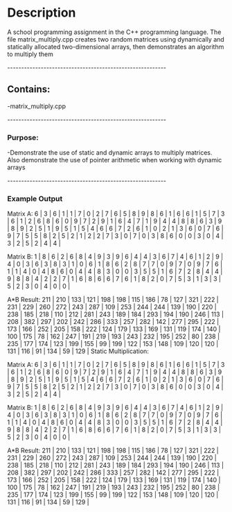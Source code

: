 <h1>Description</h1>
<p>A school programming assignment in the C++ programming language. The file matrix_multiply.cpp creates two random matrices using dynamically and statically allocated two-dimensional arrays, then demonstrates an algorithm to multiply them</p>
---------------------------------------------------------
<h2>Contains:</h2>
<p>
-matrix_multiply.cpp
</p>
---------------------------------------------------------
<h3>Purpose:</h3>
<p>-Demonstrate the use of static and dynamic arrays to multiply matrices. Also demonstrate the use of pointer arithmetic when working with dynamic arrays</p>
---------------------------------------------------------
<h3>Example Output</h3>
Matrix A:
6 | 3 | 6 | 1 | 1 | 7 | 0 | 2 | 7 | 6 |
5 | 8 | 9 | 8 | 6 | 1 | 6 | 6 | 1 | 5 |
7 | 3 | 6 | 1 | 2 | 6 | 8 | 6 | 0 | 9 |
7 | 2 | 9 | 1 | 6 | 4 | 7 | 1 | 9 | 4 |
4 | 8 | 8 | 6 | 3 | 9 | 8 | 9 | 2 | 5 |
1 | 9 | 5 | 1 | 5 | 4 | 6 | 6 | 7 | 2 |
6 | 1 | 0 | 2 | 1 | 3 | 6 | 0 | 7 | 6 |
9 | 7 | 5 | 5 | 8 | 2 | 5 | 2 | 1 | 2 |
2 | 7 | 3 | 0 | 7 | 0 | 3 | 8 | 6 | 0 |
0 | 3 | 0 | 4 | 3 | 2 | 5 | 2 | 4 | 4 |

Matrix B:
1 | 8 | 6 | 2 | 6 | 8 | 4 | 9 | 3 | 9 |
6 | 4 | 4 | 3 | 6 | 7 | 4 | 6 | 1 | 2 |
9 | 4 | 0 | 3 | 6 | 3 | 8 | 3 | 1 | 0 |
6 | 1 | 8 | 6 | 2 | 8 | 7 | 7 | 0 | 9 |
7 | 0 | 9 | 7 | 6 | 1 | 1 | 4 | 0 | 4 |
8 | 6 | 0 | 4 | 4 | 8 | 3 | 0 | 0 | 3 |
5 | 5 | 1 | 6 | 7 | 2 | 8 | 4 | 4 | 9 |
8 | 8 | 4 | 2 | 2 | 7 | 1 | 6 | 8 | 6 |
6 | 7 | 6 | 1 | 8 | 2 | 0 | 7 | 5 | 3 |
1 | 3 | 3 | 5 | 2 | 3 | 0 | 4 | 0 | 0 |

A*B Result:
211 | 210 | 133 | 121 | 198 | 198 | 115 | 186 | 78 | 127 |
321 | 222 | 231 | 229 | 260 | 272 | 243 | 287 | 109 | 253 |
244 | 244 | 139 | 190 | 220 | 238 | 185 | 218 | 110 | 212 |
281 | 243 | 189 | 184 | 293 | 194 | 190 | 246 | 113 | 208 |
382 | 297 | 202 | 242 | 286 | 333 | 257 | 282 | 142 | 277 |
295 | 222 | 173 | 166 | 252 | 205 | 158 | 222 | 124 | 179 |
133 | 169 | 131 | 119 | 174 | 140 | 100 | 175 | 78 | 162 |
247 | 191 | 219 | 193 | 243 | 232 | 195 | 252 | 80 | 238 |
235 | 177 | 174 | 123 | 199 | 155 | 99 | 199 | 122 | 153 |
148 | 109 | 120 | 120 | 131 | 116 | 91 | 134 | 59 | 129 |
Static Multiplication:

Matrix A:
6 | 3 | 6 | 1 | 1 | 7 | 0 | 2 | 7 | 6 |
5 | 8 | 9 | 8 | 6 | 1 | 6 | 6 | 1 | 5 |
7 | 3 | 6 | 1 | 2 | 6 | 8 | 6 | 0 | 9 |
7 | 2 | 9 | 1 | 6 | 4 | 7 | 1 | 9 | 4 |
4 | 8 | 8 | 6 | 3 | 9 | 8 | 9 | 2 | 5 |
1 | 9 | 5 | 1 | 5 | 4 | 6 | 6 | 7 | 2 |
6 | 1 | 0 | 2 | 1 | 3 | 6 | 0 | 7 | 6 |
9 | 7 | 5 | 5 | 8 | 2 | 5 | 2 | 1 | 2 |
2 | 7 | 3 | 0 | 7 | 0 | 3 | 8 | 6 | 0 |
0 | 3 | 0 | 4 | 3 | 2 | 5 | 2 | 4 | 4 |

Matrix B:
1 | 8 | 6 | 2 | 6 | 8 | 4 | 9 | 3 | 9 |
6 | 4 | 4 | 3 | 6 | 7 | 4 | 6 | 1 | 2 |
9 | 4 | 0 | 3 | 6 | 3 | 8 | 3 | 1 | 0 |
6 | 1 | 8 | 6 | 2 | 8 | 7 | 7 | 0 | 9 |
7 | 0 | 9 | 7 | 6 | 1 | 1 | 4 | 0 | 4 |
8 | 6 | 0 | 4 | 4 | 8 | 3 | 0 | 0 | 3 |
5 | 5 | 1 | 6 | 7 | 2 | 8 | 4 | 4 | 9 |
8 | 8 | 4 | 2 | 2 | 7 | 1 | 6 | 8 | 6 |
6 | 7 | 6 | 1 | 8 | 2 | 0 | 7 | 5 | 3 |
1 | 3 | 3 | 5 | 2 | 3 | 0 | 4 | 0 | 0 |

A*B Result:
211 | 210 | 133 | 121 | 198 | 198 | 115 | 186 | 78 | 127 |
321 | 222 | 231 | 229 | 260 | 272 | 243 | 287 | 109 | 253 |
244 | 244 | 139 | 190 | 220 | 238 | 185 | 218 | 110 | 212 |
281 | 243 | 189 | 184 | 293 | 194 | 190 | 246 | 113 | 208 |
382 | 297 | 202 | 242 | 286 | 333 | 257 | 282 | 142 | 277 |
295 | 222 | 173 | 166 | 252 | 205 | 158 | 222 | 124 | 179 |
133 | 169 | 131 | 119 | 174 | 140 | 100 | 175 | 78 | 162 |
247 | 191 | 219 | 193 | 243 | 232 | 195 | 252 | 80 | 238 |
235 | 177 | 174 | 123 | 199 | 155 | 99 | 199 | 122 | 153 |
148 | 109 | 120 | 120 | 131 | 116 | 91 | 134 | 59 | 129 |
